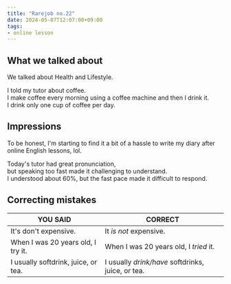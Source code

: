 ```yaml
---
title: "Rarejob no.22"
date: 2024-05-07T12:07:00+09:00
tags:
- online lesson
---
```


## What we talked about

We talked about Health and Lifestyle.

I told my tutor about coffee.  
I make coffee every morning using a coffee machine and then I drink it.  
I drink only one cup of coffee per day.

## Impressions

To be honest, I'm starting to find it a bit of a hassle to write my diary after online English lessons, lol.

Today's tutor had great pronunciation,  
but speaking too fast made it challenging to understand.  
I understood about 60%, but the fast pace made it difficult to respond.

## Correcting mistakes

| YOU SAID                        | CORRECT                             |
|---------------------------------|-------------------------------------|
| It's don't expensive.           | It *is not* expensive.              |
| When I was 20 years old, I try it. | When I was 20 years old, I *tried* it. |
| I usually softdrink, juice, or tea. | I usually *drink/have* softdrinks, juice, or tea. |
